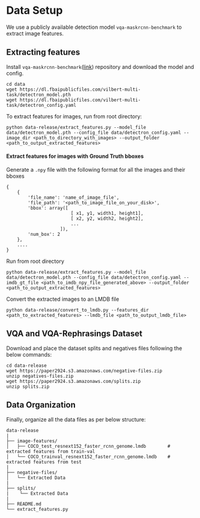 # Data Setup
We use a publicly available detection model `vqa-maskrcnn-benchmark` to extract image features.

## Extracting features

Install `vqa-maskrcnn-benchmark`([link](https://gitlab.com/vedanuj/vqa-maskrcnn-benchmark)) repository and download the model and config. 

```text
cd data
wget https://dl.fbaipublicfiles.com/vilbert-multi-task/detectron_model.pth
wget https://dl.fbaipublicfiles.com/vilbert-multi-task/detectron_config.yaml
```


To extract features for images, run from root directory:

```text
python data-release/extract_features.py --model_file data/detectron_model.pth --config_file data/detectron_config.yaml --image_dir <path_to_directory_with_images> --output_folder <path_to_output_extracted_features>
```

#### Extract features for images with Ground Truth bboxes

Generate a `.npy` file with the following format for all the images and their bboxes

```text
{
    {
        'file_name': 'name_of_image_file',
        'file_path': '<path_to_image_file_on_your_disk>',
        'bbox': array([
                        [ x1, y1, width1, height1],
                        [ x2, y2, width2, height2],
                        ...
                    ]),
        'num_box': 2
    },
    ....
}
```

Run from root directory

```text
python data-release/extract_features.py --model_file data/detectron_model.pth --config_file data/detectron_config.yaml --imdb_gt_file <path_to_imdb_npy_file_generated_above> --output_folder <path_to_output_extracted_features>
```

Convert the extracted images to an LMDB file

```text
python data-release/convert_to_lmdb.py --features_dir <path_to_extracted_features> --lmdb_file <path_to_output_lmdb_file>
```

## VQA and VQA-Rephrasings Dataset
Download and place the dataset splits and negatives files following the below commands:
```
cd data-release
wget https://paper2924.s3.amazonaws.com/negative-files.zip
unzip negatives-files.zip
wget https://paper2924.s3.amazonaws.com/splits.zip
unzip splits.zip
``` 

## Data Organization
Finally, organize all the data files as per below structure:
```
data-release
|
├── image-features/
│   ├── COCO_test_resnext152_faster_rcnn_genome.lmdb        # extracted features from train-val
│   └── COCO_trainval_resnext152_faster_rcnn_genome.lmdb    # extracted features from test         
|
├── negative-files/
│   └── Extracted Data
|
├── splits/
|    └── Extracted Data
|
├── README.md
└── extract_features.py
```

